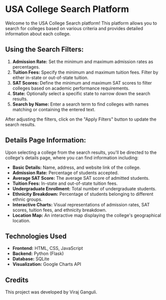 # USA College Search Platform

Welcome to the USA College Search platform! This platform allows you to search for colleges based on various criteria and provides detailed information about each college.

## Using the Search Filters:

1. **Admission Rate:** Set the minimum and maximum admission rates as percentages.
2. **Tuition Fees:** Specify the minimum and maximum tuition fees. Filter by either in-state or out-of-state tuition.
3. **SAT Scores:** Define the minimum and maximum SAT scores to filter colleges based on academic performance requirements.
4. **State:** Optionally select a specific state to narrow down the search results.
5. **Search by Name:** Enter a search term to find colleges with names matching or containing the entered text.

After adjusting the filters, click on the "Apply Filters" button to update the search results.

## Details Page Information:

Upon selecting a college from the search results, you'll be directed to the college's details page, where you can find  information including:

- **Basic Details:** Name, address, and website link of the college.
- **Admission Rate:** Percentage of students accepted.
- **Average SAT Score:** The average SAT score of admitted students.
- **Tuition Fees:** In-state and out-of-state tuition fees.
- **Undergraduate Enrollment:** Total number of undergraduate students.
- **Ethnicity Breakdown:** Percentage of students belonging to different ethnic groups.
- **Interactive Charts:** Visual representations of admission rates, SAT scores, tuition fees, and ethnicity breakdown.
- **Location Map:** An interactive map displaying the college's geographical location.


## Technologies Used

- **Frontend:** HTML, CSS, JavaScript
- **Backend:** Python (Flask)
- **Database:** SQLite
- **Visualization:** Google Charts API
  
## Credits
This project was developed by Viraj Ganguli.
